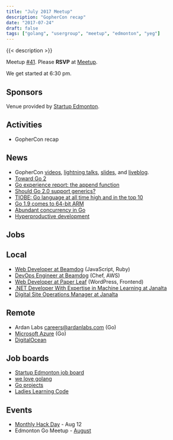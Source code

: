 ```yaml
---
title: "July 2017 Meetup"
description: "GopherCon recap"
date: "2017-07-24"
draft: false
tags: ["golang", "usergroup", "meetup", "edmonton", "yeg"]
---
```

{{< description >}}

Meetup [#41](https://github.com/edmontongo/presentations/issues/68). Please **RSVP** at [Meetup](https://www.meetup.com/startupedmonton/events/241156924/).

We get started at 6:30 pm.

## Sponsors

Venue provided by [Startup Edmonton](https://www.startupedmonton.com/).

## Activities

- GopherCon recap

## News

- GopherCon [videos](https://www.youtube.com/playlist?list=PL2ntRZ1ySWBdD9bru6IR-_WXUgJqvrtx9), [lightning talks](https://www.youtube.com/playlist?list=PL2ntRZ1ySWBfhRZj3BDOrKdHzoafHsKHU), [slides](https://github.com/gophercon/2017-talks), and [liveblog](https://about.sourcegraph.com/go/welcome-to-gophercon-2017).
- [Toward Go 2](https://blog.golang.org/toward-go2)
- [Go experience report: the append function](https://www.airs.com/blog/archives/559)
- [Should Go 2.0 support generics?](https://dave.cheney.net/2017/07/22/should-go-2-0-support-generics)
- [TIOBE: Go language at all time high and in the top 10](https://www.tiobe.com/tiobe-index/)
- [Go 1.9 comes to 64-bit ARM](https://blog.alexellis.io/go-comes-to-64bit-arm/)
- [Abundant concurrency in Go](https://hunterloftis.github.io/2017/07/14/abundant-concurrency/)
- [Hyperproductive development](http://blog.jessitron.com/2017/06/the-most-productive-circumstances-for.html)

## Jobs

## Local

- [Web Developer at Beamdog](https://www.beamdog.com/jobs/10) (JavaScript, Ruby)
- [DevOps Engineer at Beamdog](https://www.beamdog.com/jobs/11) (Chef, AWS)
- [Web Developer at Paper Leaf](https://paper-leaf.com/hiring-ft-web-developer-edmonton/) (WordPress, Frontend)
- [.NET Developer With Expertise in Machine Learning at Janalta](https://ca.indeed.com/cmp/Janalta-Interactive-Inc./jobs/Net-Developer-Expertise-Machine-Learning-345f6176f6de0c72?q=janalta)
- [Digital Site Operations Manager at Janalta](https://ca.indeed.com/cmp/Janalta-Interactive-Inc./jobs/Digital-Site-Operation-Manager-1ff9bc6930376aba?q=janalta)

## Remote

- Ardan Labs [careers@ardanlabs.com](mailto:careers@ardanlabs.com) (Go)
- [Microsoft Azure](https://careers.microsoft.com/jobdetails.aspx?ss=&pg=0&so=&rw=1&jid=290815&jlang=EN&pp=SS) (Go)
- [DigitalOcean](https://www.digitalocean.com/company/careers/#current-openings)

## Job boards

- [Startup Edmonton job board](https://www.startupedmonton.com/job-board/)
- [we love golang](https://www.welovegolang.com/)
- [Go projects](https://www.golangprojects.com/)
- [Ladies Learning Code](http://jobs.ladieslearningcode.com/)

## Events

- [Monthly Hack Day](https://www.meetup.com/startupedmonton/events/240402106/) - Aug 12
- Edmonton Go Meetup - [August](/meetup/2017-08/)
